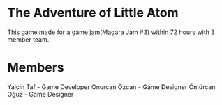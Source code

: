# The Adventure of Little Atom

This game made for a game jam(Magara Jam #3) within 72 hours with 3 member team.

# Members
Yalcin Taf - Game Developer
Onurcan Özcan - Game Designer
Ömürcan Oğuz - Game Designer
